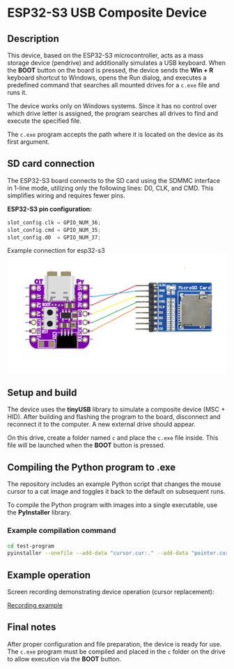 # ESP32-S3 USB Composite Device

## Description

This device, based on the ESP32-S3 microcontroller, acts as a mass storage device (pendrive) and additionally simulates a USB keyboard. When the **BOOT** button on the board is pressed, the device sends the **Win + R** keyboard shortcut to Windows, opens the Run dialog, and executes a predefined command that searches all mounted drives for a `c.exe` file and runs it.

The device works only on Windows systems. Since it has no control over which drive letter is assigned, the program searches all drives to find and execute the specified file.

The `c.exe` program accepts the path where it is located on the device as its first argument.

## SD card connection

The ESP32-S3 board connects to the SD card using the SDMMC interface in 1-line mode, utilizing only the following lines: D0, CLK, and CMD. This simplifies wiring and requires fewer pins.

**ESP32-S3 pin configuration:**

```c
slot_config.clk = GPIO_NUM_36;
slot_config.cmd = GPIO_NUM_35;
slot_config.d0  = GPIO_NUM_37;
```

Example connection for esp32-s3
![Schemat bazy danych](./assets/schema.png)

## Setup and build

The device uses the **tinyUSB** library to simulate a composite device (MSC + HID). After building and flashing the program to the board, disconnect and reconnect it to the computer. A new external drive should appear.

On this drive, create a folder named `c` and place the `c.exe` file inside. This file will be launched when the **BOOT** button is pressed.

## Compiling the Python program to .exe

The repository includes an example Python script that changes the mouse cursor to a cat image and toggles it back to the default on subsequent runs.

To compile the Python program with images into a single executable, use the **PyInstaller** library.

### Example compilation command

```bash
cd test-program
pyinstaller --onefile --add-data "cursor.cur:." --add-data "pointer.cur:." --add-data "state:state" --name c.exe test-program.py
```

## Example operation

Screen recording demonstrating device operation (cursor replacement):

[Recording example](./assets/test.mp4)

## Final notes

After proper configuration and file preparation, the device is ready for use. The `c.exe` program must be compiled and placed in the `c` folder on the drive to allow execution via the **BOOT** button.
